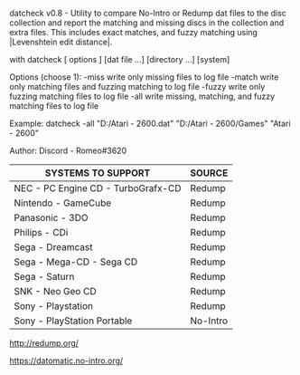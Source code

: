 datcheck v0.8 - Utility to compare No-Intro or Redump dat files to the disc collection
                and report the matching and missing discs in the collection and extra files.
                This includes exact matches, and fuzzy matching using |Levenshtein edit distance|.

with datcheck [ options ] [dat file ...] [directory ...] [system]

Options (choose 1):
  -miss    write only missing files to log file
  -match   write only matching files and fuzzing matching to log file
  -fuzzy   write only fuzzing matching files to log file
  -all     write missing, matching, and fuzzy matching files to log file

Example:
              datcheck -all "D:/Atari - 2600.dat" "D:/Atari - 2600/Games" "Atari - 2600"

Author:
   Discord - Romeo#3620
   
 SYSTEMS TO SUPPORT | SOURCE 
 ------------------ | -------------- 
 NEC - PC Engine CD - TurboGrafx-CD | Redump
 Nintendo - GameCube | Redump
 Panasonic - 3DO | Redump
 Philips - CDi | Redump
 Sega - Dreamcast | Redump
 Sega - Mega-CD - Sega CD | Redump
 Sega - Saturn | Redump
 SNK - Neo Geo CD | Redump 
 Sony - Playstation | Redump            
 Sony - PlayStation Portable | No-Intro
 
http://redump.org/

https://datomatic.no-intro.org/
